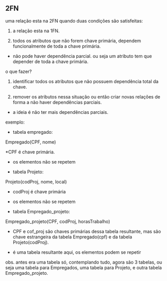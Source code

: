## 2FN
uma relação esta na 2FN quando duas condições são satisfeitas:

1. a relação esta na 1FN.

2. todos os atributos que não forem chave primária, dependem funcionalmente de toda a chave primária.

* não pode haver dependência parcial. ou seja um atributo tem que depender de toda a chave primária.



o que fazer?

1. identificar todos os atributos que não possuem dependência total da chave.

2. remover os atributos nessa situação ou então criar novas relações de forma a não haver dependências parciais. 

* a ideia é não ter mais dependências parciais.




exemplo: 

- tabela empregado:

Empregado(CPF, nome)

*CPF é chave primária.

* os elementos não se repetem


- tabela Projeto:

Projeto(codProj, nome, local)

* codProj é chave primária

* os elementos não se repetem


- tabela Empregado_projeto:

Empregado_projeto(CPF, codProj, horasTrabalho)

* CPF e cof_proj são chaves primárias dessa tabela resultante, mas são chave estrangeira da tabela Empregado(cpf) e da tabela Projeto(codProj).

* é uma tabela resultante aqui, os elementos podem se repetir


obs. antes era uma tabela só, contemplando tudo, agora são 3 tabelas, ou seja uma tabela para Empregados, uma tabela para Projeto, e outra tabela Empregado_projeto.